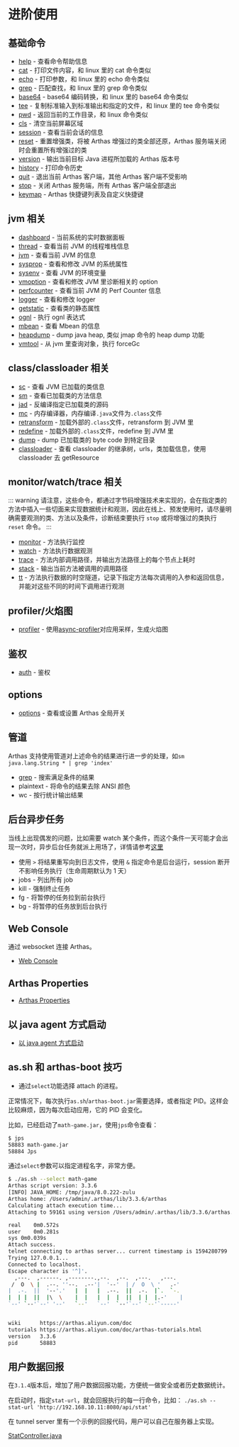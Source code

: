 # 进阶使用

## 基础命令

- [help](help.md) - 查看命令帮助信息
- [cat](cat.md) - 打印文件内容，和 linux 里的 cat 命令类似
- [echo](echo.md) - 打印参数，和 linux 里的 echo 命令类似
- [grep](grep.md) - 匹配查找，和 linux 里的 grep 命令类似
- [base64](base64.md) - base64 编码转换，和 linux 里的 base64 命令类似
- [tee](tee.md) - 复制标准输入到标准输出和指定的文件，和 linux 里的 tee 命令类似
- [pwd](pwd.md) - 返回当前的工作目录，和 linux 命令类似
- [cls](cls.md) - 清空当前屏幕区域
- [session](session.md) - 查看当前会话的信息
- [reset](reset.md) - 重置增强类，将被 Arthas 增强过的类全部还原，Arthas 服务端关闭时会重置所有增强过的类
- [version](version.md) - 输出当前目标 Java 进程所加载的 Arthas 版本号
- [history](history.md) - 打印命令历史
- [quit](quit.md) - 退出当前 Arthas 客户端，其他 Arthas 客户端不受影响
- [stop](stop.md) - 关闭 Arthas 服务端，所有 Arthas 客户端全部退出
- [keymap](keymap.md) - Arthas 快捷键列表及自定义快捷键

## jvm 相关

- [dashboard](dashboard.md) - 当前系统的实时数据面板
- [thread](thread.md) - 查看当前 JVM 的线程堆栈信息
- [jvm](jvm.md) - 查看当前 JVM 的信息
- [sysprop](sysprop.md) - 查看和修改 JVM 的系统属性
- [sysenv](sysenv.md) - 查看 JVM 的环境变量
- [vmoption](vmoption.md) - 查看和修改 JVM 里诊断相关的 option
- [perfcounter](perfcounter.md) - 查看当前 JVM 的 Perf Counter 信息
- [logger](logger.md) - 查看和修改 logger
- [getstatic](getstatic.md) - 查看类的静态属性
- [ognl](ognl.md) - 执行 ognl 表达式
- [mbean](mbean.md) - 查看 Mbean 的信息
- [heapdump](heapdump.md) - dump java heap, 类似 jmap 命令的 heap dump 功能
- [vmtool](vmtool.md) - 从 jvm 里查询对象，执行 forceGc

## class/classloader 相关

- [sc](sc.md) - 查看 JVM 已加载的类信息
- [sm](sm.md) - 查看已加载类的方法信息
- [jad](jad.md) - 反编译指定已加载类的源码
- [mc](mc.md) - 内存编译器，内存编译`.java`文件为`.class`文件
- [retransform](retransform.md) - 加载外部的`.class`文件，retransform 到 JVM 里
- [redefine](redefine.md) - 加载外部的`.class`文件，redefine 到 JVM 里
- [dump](dump.md) - dump 已加载类的 byte code 到特定目录
- [classloader](classloader.md) - 查看 classloader 的继承树，urls，类加载信息，使用 classloader 去 getResource

## monitor/watch/trace 相关

::: warning
请注意，这些命令，都通过字节码增强技术来实现的，会在指定类的方法中插入一些切面来实现数据统计和观测，因此在线上、预发使用时，请尽量明确需要观测的类、方法以及条件，诊断结束要执行 `stop` 或将增强过的类执行 `reset` 命令。
:::

- [monitor](monitor.md) - 方法执行监控
- [watch](watch.md) - 方法执行数据观测
- [trace](trace.md) - 方法内部调用路径，并输出方法路径上的每个节点上耗时
- [stack](stack.md) - 输出当前方法被调用的调用路径
- [tt](tt.md) - 方法执行数据的时空隧道，记录下指定方法每次调用的入参和返回信息，并能对这些不同的时间下调用进行观测

## profiler/火焰图

- [profiler](profiler.md) - 使用[async-profiler](https://github.com/jvm-profiling-tools/async-profiler)对应用采样，生成火焰图

## 鉴权

- [auth](auth.md) - 鉴权

## options

- [options](options.md) - 查看或设置 Arthas 全局开关

## 管道

Arthas 支持使用管道对上述命令的结果进行进一步的处理，如`sm java.lang.String * | grep 'index'`

- [grep](grep.md) - 搜索满足条件的结果
- plaintext - 将命令的结果去除 ANSI 颜色
- wc - 按行统计输出结果

## 后台异步任务

当线上出现偶发的问题，比如需要 watch 某个条件，而这个条件一天可能才会出现一次时，异步后台任务就派上用场了，详情请参考[这里](async.md)

- 使用 `>` 将结果重写向到日志文件，使用 `&` 指定命令是后台运行，session 断开不影响任务执行（生命周期默认为 1 天）
- jobs - 列出所有 job
- kill - 强制终止任务
- fg - 将暂停的任务拉到前台执行
- bg - 将暂停的任务放到后台执行

## Web Console

通过 websocket 连接 Arthas。

- [Web Console](web-console.md)

## Arthas Properties

- [Arthas Properties](arthas-properties.md)

## 以 java agent 方式启动

- [以 java agent 方式启动](agent.md)

## as.sh 和 arthas-boot 技巧

- 通过`select`功能选择 attach 的进程。

正常情况下，每次执行`as.sh`/`arthas-boot.jar`需要选择，或者指定 PID。这样会比较麻烦，因为每次启动应用，它的 PID 会变化。

比如，已经启动了`math-game.jar`，使用`jps`命令查看：

```bash
$ jps
58883 math-game.jar
58884 Jps
```

通过`select`参数可以指定进程名字，非常方便。

```bash
$ ./as.sh --select math-game
Arthas script version: 3.3.6
[INFO] JAVA_HOME: /tmp/java/8.0.222-zulu
Arthas home: /Users/admin/.arthas/lib/3.3.6/arthas
Calculating attach execution time...
Attaching to 59161 using version /Users/admin/.arthas/lib/3.3.6/arthas...

real	0m0.572s
user	0m0.281s
sys	0m0.039s
Attach success.
telnet connecting to arthas server... current timestamp is 1594280799
Trying 127.0.0.1...
Connected to localhost.
Escape character is '^]'.
  ,---.  ,------. ,--------.,--.  ,--.  ,---.   ,---.
 /  O  \ |  .--. ''--.  .--'|  '--'  | /  O  \ '   .-'
|  .-.  ||  '--'.'   |  |   |  .--.  ||  .-.  |`.  `-.
|  | |  ||  |\  \    |  |   |  |  |  ||  | |  |.-'    |
`--' `--'`--' '--'   `--'   `--'  `--'`--' `--'`-----'


wiki      https://arthas.aliyun.com/doc
tutorials https://arthas.aliyun.com/doc/arthas-tutorials.html
version   3.3.6
pid       58883
```

## 用户数据回报

在`3.1.4`版本后，增加了用户数据回报功能，方便统一做安全或者历史数据统计。

在启动时，指定`stat-url`，就会回报执行的每一行命令，比如： `./as.sh --stat-url 'http://192.168.10.11:8080/api/stat'`

在 tunnel server 里有一个示例的回报代码，用户可以自己在服务器上实现。

[StatController.java](https://github.com/alibaba/arthas/blob/master/tunnel-server/src/main/java/com/alibaba/arthas/tunnel/server/app/web/StatController.java)
